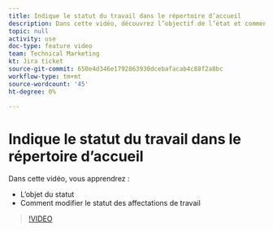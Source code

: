```yaml
---
title: Indique le statut du travail dans le répertoire d’accueil
description: Dans cette vidéo, découvrez l’objectif de l’état et comment modifier l’état des affectations de travail.
topic: null
activity: use
doc-type: feature video
team: Technical Marketing
kt: Jira ticket
source-git-commit: 650e4d346e1792863930dcebafacab4c88f2a8bc
workflow-type: tm+mt
source-wordcount: '45'
ht-degree: 0%

---
```


# Indique le statut du travail dans le répertoire d’accueil

Dans cette vidéo, vous apprendrez :

* L’objet du statut
* Comment modifier le statut des affectations de travail

>[!VIDEO](https://video.tv.adobe.com/v/335101/?quality=12&learn=on)
